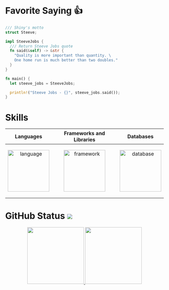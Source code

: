 
# Favorite Saying 👍

```rust
/// Shiny's motto
struct Steeve;

impl SteeveJobs {
  /// Return Steeve Jobs quote
  fn said(&self) -> &str {
    "Quality is more important than quantity. \
    One home run is much better than two doubles."
  }
}

fn main() {
  let steeve_jobs = SteeveJobs;

  println!("Steeve Jobs - {}", steeve_jobs.said());
}
```
# Skills 
<div align=''>
<table>
  <thead>
    <tr>
      <th>Languages</th>
      <th>Frameworks and Libraries</th>
      <th>Databases</th>
    </tr>
  </thead>
  <tbody>
    <tr>
      <td>
        <p align="center">
            <img height='132' alt='language' src="https://skillicons.dev/icons?i=js,ts,nodejs,solidity,cpp,cs,php,py,rust,ruby&perline=5" />
        </p>
      </td>
      <td>
        <p align="center">
          <img height='132' alt='framework' src="https://skillicons.dev/icons?i=nestjs,express,laravel,django,react,vue,nextjs,nuxtjs,redux,graphql&perline=5" />
        </p>
      </td>
      <td>
        <p align="center">
          <img height='132' alt='database' src="https://skillicons.dev/icons?i=mongodb,mysql,postgres,sqlite&perline=2" />
        </p>
      </td>
    </tr>
  </tbody>
</table>
</div>

# GitHub Status ![](https://komarev.com/ghpvc/?username=ShinySyntax&color=blueviolet)

<div id='profile-them' align='center'>
  <a class='github-status' href='https://github.com/ShinySyntax'>
    <img height="180px" src='https://github-readme-stats.vercel.app/api?username=ShinySyntax&show_icons=true&theme=radical' />
  </a>
  <a class='Most-used-languages' href='https://github.com/ShinySyntax'>
    <img height="180px" id='github-status' src='https://github-readme-stats.vercel.app/api/top-langs/?username=ShinySyntax&layout=compact' />
  </a>
</div>







